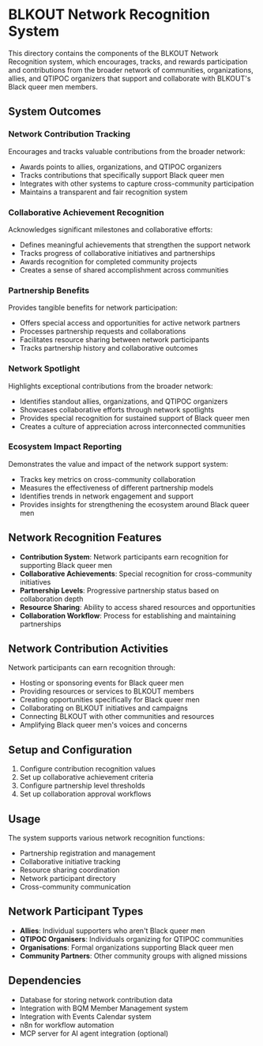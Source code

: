# BLKOUT Network Recognition System

This directory contains the components of the BLKOUT Network Recognition system, which encourages, tracks, and rewards participation and contributions from the broader network of communities, organizations, allies, and QTIPOC organizers that support and collaborate with BLKOUT's Black queer men members.

## System Outcomes

### Network Contribution Tracking
Encourages and tracks valuable contributions from the broader network:
- Awards points to allies, organizations, and QTIPOC organizers
- Tracks contributions that specifically support Black queer men
- Integrates with other systems to capture cross-community participation
- Maintains a transparent and fair recognition system

### Collaborative Achievement Recognition
Acknowledges significant milestones and collaborative efforts:
- Defines meaningful achievements that strengthen the support network
- Tracks progress of collaborative initiatives and partnerships
- Awards recognition for completed community projects
- Creates a sense of shared accomplishment across communities

### Partnership Benefits
Provides tangible benefits for network participation:
- Offers special access and opportunities for active network partners
- Processes partnership requests and collaborations
- Facilitates resource sharing between network participants
- Tracks partnership history and collaborative outcomes

### Network Spotlight
Highlights exceptional contributions from the broader network:
- Identifies standout allies, organizations, and QTIPOC organizers
- Showcases collaborative efforts through network spotlights
- Provides special recognition for sustained support of Black queer men
- Creates a culture of appreciation across interconnected communities

### Ecosystem Impact Reporting
Demonstrates the value and impact of the network support system:
- Tracks key metrics on cross-community collaboration
- Measures the effectiveness of different partnership models
- Identifies trends in network engagement and support
- Provides insights for strengthening the ecosystem around Black queer men

## Network Recognition Features

- **Contribution System**: Network participants earn recognition for supporting Black queer men
- **Collaborative Achievements**: Special recognition for cross-community initiatives
- **Partnership Levels**: Progressive partnership status based on collaboration depth
- **Resource Sharing**: Ability to access shared resources and opportunities
- **Collaboration Workflow**: Process for establishing and maintaining partnerships

## Network Contribution Activities

Network participants can earn recognition through:
- Hosting or sponsoring events for Black queer men
- Providing resources or services to BLKOUT members
- Creating opportunities specifically for Black queer men
- Collaborating on BLKOUT initiatives and campaigns
- Connecting BLKOUT with other communities and resources
- Amplifying Black queer men's voices and concerns

## Setup and Configuration

1. Configure contribution recognition values
2. Set up collaborative achievement criteria
3. Configure partnership level thresholds
4. Set up collaboration approval workflows

## Usage

The system supports various network recognition functions:
- Partnership registration and management
- Collaborative initiative tracking
- Resource sharing coordination
- Network participant directory
- Cross-community communication

## Network Participant Types

- **Allies**: Individual supporters who aren't Black queer men
- **QTIPOC Organisers**: Individuals organizing for QTIPOC communities
- **Organisations**: Formal organizations supporting Black queer men
- **Community Partners**: Other community groups with aligned missions

## Dependencies

- Database for storing network contribution data
- Integration with BQM Member Management system
- Integration with Events Calendar system
- n8n for workflow automation
- MCP server for AI agent integration (optional)
